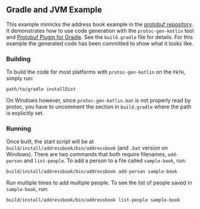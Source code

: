 ## Gradle and JVM Example

This example mimicks the address book example in the [protobuf repository](https://github.com/google/protobuf). It
demonstrates how to use code generation with the `protoc-gen-kotlin` tool and
[Protobuf Plugin for Gradle](https://github.com/google/protobuf-gradle-plugin). See the `build.gradle` file for details.
For this example the generated code has been committed to show what it looks like.

### Building

To build the code for most platforms with `protoc-gen-kotlin` on the `PATH`, simply run:

    path/to/gradle installDist

On Windows however, since `protoc-gen-kotlin.bat` is not properly read by protoc, you have to uncomment the section in
`build.gradle` where the path is explicitly set.

### Running

Once built, the start script will be at `build/install/addressbook/bin/addressbook` (and `.bat` version on Windows).
There are two commands that both require filenames, `add-person` and `list-people`. To add a person to a file called
`sample-book`, run:

    build/install/addressbook/bin/addressbook add-person sample-book

Run multiple times to add multiple people. To see the list of people saved in `sample-book`, run:

    build/install/addressbook/bin/addressbook list-people sample-book